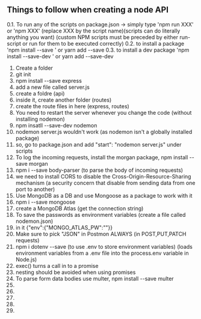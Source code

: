 ## Things to follow when creating a node API
0.1. To run any of the scripts on package.json -> simply type 'npm run XXX' or 'npm XXX' (replace XXX by the script name)(scripts can do literally anything you want) (custom NPM scripts must be preceded by either run-script or run for them to be executed correctly)
0.2. to install a package 'npm install --save <package-name>' or yarn add --save <package-name>
0.3. to install a dev package 'npm install --save-dev <package-name>' or yarn add --save-dev <package-name>
1. Create a folder
2. git init
3. npm install --save express
4. add a new file called server.js
5. create a foldre (api)
6. inside it, create another folder (routes)
7. create the route files in here (express, routes)
8. You need to restart the server whenever you change the code (without installing nodemon)
9. npm insatll --save-dev nodemon
10. nodemon server.js wouldn't work (as nodemon isn't a globally installed package)
11. so, go to package.json and add "start": "nodemon server.js" under scripts
12. To log the incoming requests, install the morgan package, npm install --save morgan
13. npm i --save body-parser (to parse the body of incoming requests)
14. we need to install CORS to disable the Cross-Origin-Resource-Sharing mechanism (a security concern that disable from sending data from one port to another)
15. Use MongoDB as a DB and use Mongoose as a package to work with it
16. npm i --save mongoose
17. create a MongoDB Atlas (get the connection string)
18. To save the passwords as environment variables (create a file called nodemon.json)
19. in it {"env":{"MONGO_ATLAS_PW":"<put the password here>"}}
20. Make sure to pick "JSON" in Postmon ALWAYS (in POST,PUT,PATCH requests)
21. npm i dotenv --save (to use .env to store environment variables) (loads environment variables from a .env file into the process.env variable in Node.js)
21. exec() turns a call in to a promise
21. nesting should be avoided when using promises
21. To parse form data bodies use multer, npm install --save multer
22.
23.
24.
25.
26.
